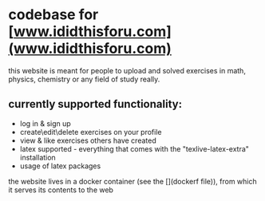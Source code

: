 # codebase for [www.ididthisforu.com](www.ididthisforu.com)

this website is meant for people to upload and solved exercises in math, physics, chemistry or any field of study really.

## currently supported functionality:

* log in & sign up
* create\edit\delete exercises on your profile
* view & like exercises others have created
* latex supported - everything that comes with the "texlive-latex-extra" installation
* usage of latex packages

the website lives in a docker container (see the [](dockerf file)), from which it serves its contents to the web
